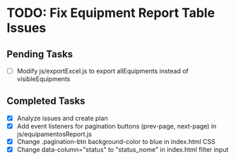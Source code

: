 # TODO: Fix Equipment Report Table Issues

## Pending Tasks
- [ ] Modify js/exportExcel.js to export allEquipments instead of visibleEquipments

## Completed Tasks
- [x] Analyze issues and create plan
- [x] Add event listeners for pagination buttons (prev-page, next-page) in js/equipamentosReport.js
- [x] Change .pagination-btn background-color to blue in index.html CSS
- [x] Change data-column="status" to "status_nome" in index.html filter input

